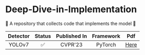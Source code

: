 # Deep-Dive-in-Implementation
🚀 A repository that collects code that implements the model 🚀


|   Detector   | Status  | Published In |   Framework | Pdf  | 
|:------------:|:-------:|:------------:|:-----------:|:----:| 
|     YOLOv7    |   ✅   |   CVPR'23   |    PyTorch  |  [Here](https://arxiv.org/abs/2207.02696)    | 
